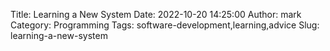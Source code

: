 Title: Learning a New System
Date: 2022-10-20 14:25:00
Author: mark
Category: Programming
Tags: software-development,learning,advice
Slug: learning-a-new-system
